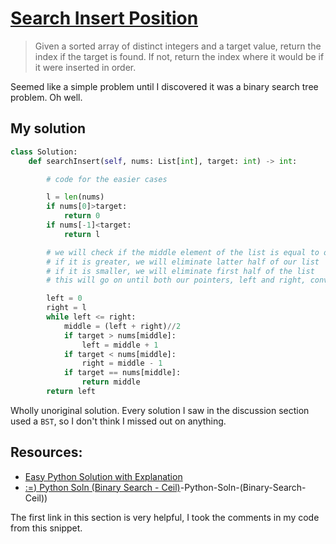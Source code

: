 # [Search Insert Position](https://leetcode.com/problems/search-insert-position/)

> Given a sorted array of distinct integers and a target value, return the index if the target is found. If not, return the index where it would be if it were inserted in order.

Seemed like a simple problem until I discovered it was a binary search tree problem. Oh well.

## My solution

```python
class Solution:
    def searchInsert(self, nums: List[int], target: int) -> int:

        # code for the easier cases

        l = len(nums)
        if nums[0]>target:
            return 0
        if nums[-1]<target:
            return l

        # we will check if the middle element of the list is equal to our target
        # if it is greater, we will eliminate latter half of our list
        # if it is smaller, we will eliminate first half of the list
        # this will go on until both our pointers, left and right, converge; that's when we will return left

        left = 0
        right = l
        while left <= right:
            middle = (left + right)//2
            if target > nums[middle]:
                left = middle + 1
            if target < nums[middle]:
                right = middle - 1
            if target == nums[middle]:
                return middle
        return left
```

Wholly unoriginal solution. Every solution I saw in the discussion section used a `BST`, so I don't think I missed out on anything.

## Resources:
- [Easy Python Solution with Explanation](https://leetcode.com/problems/search-insert-position/discuss/1467870/Easy-Python-Solution-with-Explanation)
- [:=) Python Soln (Binary Search - Ceil)](https://leetcode.com/problems/search-insert-position/discuss/1471046/%3A)-Python-Soln-(Binary-Search-Ceil))

The first link in this section is very helpful, I took the comments in my code from this snippet.
